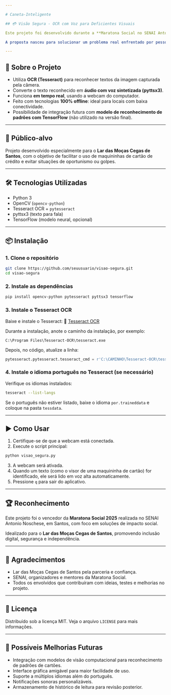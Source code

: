 ```yaml
---

# Caneta-Inteligente

## 💳 Visão Segura - OCR com Voz para Deficientes Visuais

Este projeto foi desenvolvido durante a **Maratona Social no SENAI Antonio Noschese** (Santos, SP), onde conquistamos o 🥇 **primeiro lugar** na competição.

A proposta nasceu para solucionar um problema real enfrentado por pessoas com deficiência visual: **o risco de golpes ou má-fé ao utilizarem cartões de crédito em estabelecimentos**. O aplicativo reconhece, em tempo real, as informações exibidas na máquina de cartão e as lê em voz alta para o usuário, garantindo **acesso à informação, autonomia e segurança**.

---
```


## 🧠 Sobre o Projeto

* Utiliza **OCR (Tesseract)** para reconhecer textos da imagem capturada pela câmera.
* Converte o texto reconhecido em **áudio com voz sintetizada (pyttsx3)**.
* Funciona **em tempo real**, usando a webcam do computador.
* Feito com tecnologias **100% offline**: ideal para locais com baixa conectividade.
* Possibilidade de integração futura com **modelo de reconhecimento de padrões com TensorFlow** (não utilizado na versão final).

---

## 👥 Público-alvo

Projeto desenvolvido especialmente para o **Lar das Moças Cegas de Santos**, com o objetivo de facilitar o uso de maquininhas de cartão de crédito e evitar situações de oportunismo ou golpes.

---

## 🛠️ Tecnologias Utilizadas

* Python 3
* OpenCV (`opencv-python`)
* Tesseract OCR + `pytesseract`
* pyttsx3 (texto para fala)
* TensorFlow (modelo neural, opcional)

---

## 📦 Instalação

### 1. Clone o repositório

```bash
git clone https://github.com/seuusuario/visao-segura.git
cd visao-segura
```

### 2. Instale as dependências

```bash
pip install opencv-python pytesseract pyttsx3 tensorflow
```

### 3. Instale o Tesseract OCR

Baixe e instale o Tesseract:
🔗 [Tesseract OCR](https://github.com/tesseract-ocr/tesseract)

Durante a instalação, anote o caminho da instalação, por exemplo:

```
C:\Program Files\Tesseract-OCR\tesseract.exe
```

Depois, no código, atualize a linha:

```python
pytesseract.pytesseract.tesseract_cmd = r'C:\CAMINHO\Tesseract-OCR\tesseract.exe'
```

### 4. Instale o idioma português no Tesseract (se necessário)

Verifique os idiomas instalados:

```bash
tesseract --list-langs
```

Se o português não estiver listado, baixe o idioma `por.traineddata` e coloque na pasta `tessdata`.

---

## ▶️ Como Usar

1. Certifique-se de que a webcam está conectada.
2. Execute o script principal:

```bash
python visao_segura.py
```

3. A webcam será ativada.
4. Quando um texto (como o visor de uma maquininha de cartão) for identificado, ele será lido em voz alta automaticamente.
5. Pressione `q` para sair do aplicativo.

---

## 🏆 Reconhecimento

Este projeto foi o vencedor da **Maratona Social 2025** realizada no SENAI Antonio Noschese, em Santos, com foco em soluções de impacto social.

Idealizado para o **Lar das Moças Cegas de Santos**, promovendo inclusão digital, segurança e independência.

---

## 🤝 Agradecimentos

* Lar das Moças Cegas de Santos pela parceria e confiança.
* SENAI, organizadores e mentores da Maratona Social.
* Todos os envolvidos que contribuíram com ideias, testes e melhorias no projeto.

---

## 📄 Licença

Distribuído sob a licença MIT. Veja o arquivo `LICENSE` para mais informações.

---

## 🔮 Possíveis Melhorias Futuras

* Integração com modelos de visão computacional para reconhecimento de padrões de cartões.
* Interface gráfica amigável para maior facilidade de uso.
* Suporte a múltiplos idiomas além do português.
* Notificações sonoras personalizáveis.
* Armazenamento de histórico de leitura para revisão posterior.
